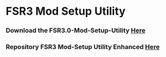 # FSR3 Mod Setup Utility
### Download the FSR3.0-Mod-Setup-Utility [Here](https://sharemods.com/91tqvsoi7q7w/FSR3_v2.8.8.rar.html)<br/>

### Repository FSR3 Mod-Setup Utility Enhanced [Here](https://github.com/P4TOLINO06/FSR3-Mod-Setup-Utility-Enhanced)